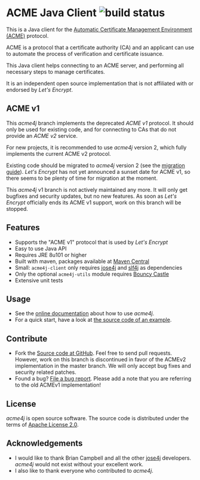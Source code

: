 # ACME Java Client ![build status](https://shredzone.org/badge/acmev1/acme4j.svg)

This is a Java client for the [Automatic Certificate Management Environment (ACME)](https://tools.ietf.org/html/draft-ietf-acme-acme-06) protocol.

ACME is a protocol that a certificate authority (CA) and an applicant can use to automate the process of verification and certificate issuance.

This Java client helps connecting to an ACME server, and performing all necessary steps to manage certificates.

It is an independent open source implementation that is not affiliated with or endorsed by _Let's Encrypt_.

## ACME v1

This _acme4j_ branch implements the deprecated _ACME v1_ protocol. It should only be used for existing code, and for connecting to CAs that do not provide an _ACME v2_ service.

For new projects, it is recommended to use _acme4j_ version 2, which fully implements the current ACME v2 protocol.

Existing code should be migrated to _acme4j_ version 2 (see the [migration guide](https://shredzone.org/maven/acme4j/migration.html)). _Let's Encrypt_ has not yet announced a sunset date for ACME v1, so there seems to be plenty of time for migration at the moment.

This _acme4j_ v1 branch is not actively maintained any more. It will only get bugfixes and security updates, but no new features. As soon as _Let's Encrypt_ officially ends its ACME v1 support, work on this branch will be stopped.

## Features

* Supports the "ACME v1" protocol that is used by _Let's Encrypt_
* Easy to use Java API
* Requires JRE 8u101 or higher
* Built with maven, packages available at [Maven Central](http://search.maven.org/#search|ga|1|g%3A%22org.shredzone.acme4j%22)
* Small: `acme4j-client` only requires [jose4j](https://bitbucket.org/b_c/jose4j/wiki/Home) and [slf4j](http://www.slf4j.org/) as dependencies
* Only the optional `acme4j-utils` module requires [Bouncy Castle](http://www.bouncycastle.org)
* Extensive unit tests

## Usage

* See the [online documentation](https://shredzone.org/maven/acme4j-acmev1/) about how to use _acme4j_.
* For a quick start, have a look at [the source code of an example](https://github.com/shred/acme4j/blob/acmev1/acme4j-example/src/main/java/org/shredzone/acme4j/ClientTest.java).

## Contribute

* Fork the [Source code at GitHub](https://github.com/shred/acme4j). Feel free to send pull requests. However, work on this branch is discontinued in favor of the ACMEv2 implementation in the master branch. We will only accept bug fixes and security related patches.
* Found a bug? [File a bug report](https://github.com/shred/acme4j/issues). Please add a note that you are referring to the old ACMEv1 implementation!

## License

_acme4j_ is open source software. The source code is distributed under the terms of [Apache License 2.0](http://www.apache.org/licenses/LICENSE-2.0).

## Acknowledgements

* I would like to thank Brian Campbell and all the other [jose4j](https://bitbucket.org/b_c/jose4j/wiki/Home) developers. _acme4j_ would not exist without your excellent work.
* I also like to thank everyone who contributed to _acme4j_.
